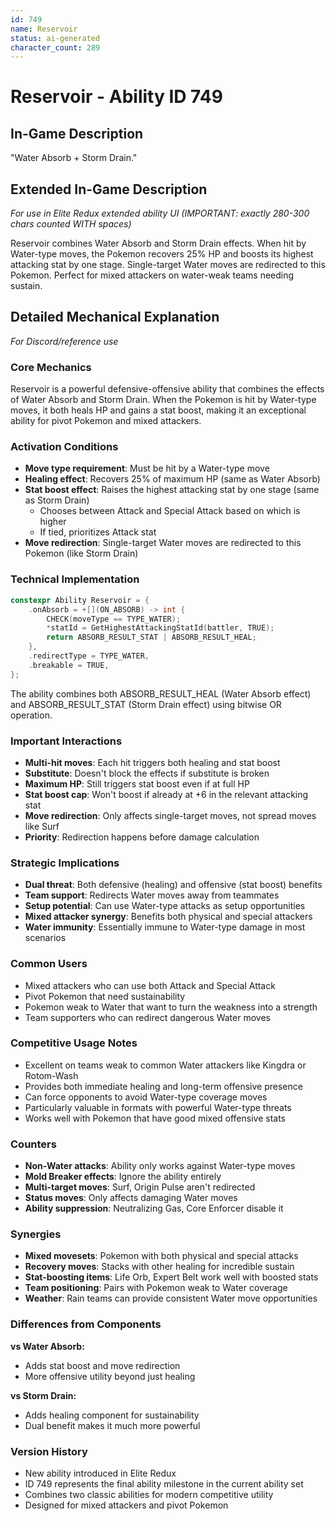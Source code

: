 ```yaml
---
id: 749
name: Reservoir
status: ai-generated
character_count: 289
---
```


# Reservoir - Ability ID 749

## In-Game Description
"Water Absorb + Storm Drain."

## Extended In-Game Description
*For use in Elite Redux extended ability UI (IMPORTANT: exactly 280-300 chars counted WITH spaces)*

Reservoir combines Water Absorb and Storm Drain effects. When hit by Water-type moves, the Pokemon recovers 25% HP and boosts its highest attacking stat by one stage. Single-target Water moves are redirected to this Pokemon. Perfect for mixed attackers on water-weak teams needing sustain.

## Detailed Mechanical Explanation
*For Discord/reference use*

### Core Mechanics
Reservoir is a powerful defensive-offensive ability that combines the effects of Water Absorb and Storm Drain. When the Pokemon is hit by Water-type moves, it both heals HP and gains a stat boost, making it an exceptional ability for pivot Pokemon and mixed attackers.

### Activation Conditions
- **Move type requirement**: Must be hit by a Water-type move
- **Healing effect**: Recovers 25% of maximum HP (same as Water Absorb)
- **Stat boost effect**: Raises the highest attacking stat by one stage (same as Storm Drain)
  - Chooses between Attack and Special Attack based on which is higher
  - If tied, prioritizes Attack stat
- **Move redirection**: Single-target Water moves are redirected to this Pokemon (like Storm Drain)

### Technical Implementation
```c
constexpr Ability Reservoir = {
    .onAbsorb = +[](ON_ABSORB) -> int {
        CHECK(moveType == TYPE_WATER);
        *statId = GetHighestAttackingStatId(battler, TRUE);
        return ABSORB_RESULT_STAT | ABSORB_RESULT_HEAL;
    },
    .redirectType = TYPE_WATER,
    .breakable = TRUE,
};
```

The ability combines both ABSORB_RESULT_HEAL (Water Absorb effect) and ABSORB_RESULT_STAT (Storm Drain effect) using bitwise OR operation.

### Important Interactions
- **Multi-hit moves**: Each hit triggers both healing and stat boost
- **Substitute**: Doesn't block the effects if substitute is broken
- **Maximum HP**: Still triggers stat boost even if at full HP
- **Stat boost cap**: Won't boost if already at +6 in the relevant attacking stat
- **Move redirection**: Only affects single-target moves, not spread moves like Surf
- **Priority**: Redirection happens before damage calculation

### Strategic Implications
- **Dual threat**: Both defensive (healing) and offensive (stat boost) benefits
- **Team support**: Redirects Water moves away from teammates
- **Setup potential**: Can use Water-type attacks as setup opportunities
- **Mixed attacker synergy**: Benefits both physical and special attackers
- **Water immunity**: Essentially immune to Water-type damage in most scenarios

### Common Users
- Mixed attackers who can use both Attack and Special Attack
- Pivot Pokemon that need sustainability
- Pokemon weak to Water that want to turn the weakness into a strength
- Team supporters who can redirect dangerous Water moves

### Competitive Usage Notes
- Excellent on teams weak to common Water attackers like Kingdra or Rotom-Wash
- Provides both immediate healing and long-term offensive presence
- Can force opponents to avoid Water-type coverage moves
- Particularly valuable in formats with powerful Water-type threats
- Works well with Pokemon that have good mixed offensive stats

### Counters
- **Non-Water attacks**: Ability only works against Water-type moves
- **Mold Breaker effects**: Ignore the ability entirely
- **Multi-target moves**: Surf, Origin Pulse aren't redirected
- **Status moves**: Only affects damaging Water moves
- **Ability suppression**: Neutralizing Gas, Core Enforcer disable it

### Synergies
- **Mixed movesets**: Pokemon with both physical and special attacks
- **Recovery moves**: Stacks with other healing for incredible sustain
- **Stat-boosting items**: Life Orb, Expert Belt work well with boosted stats
- **Team positioning**: Pairs with Pokemon weak to Water coverage
- **Weather**: Rain teams can provide consistent Water move opportunities

### Differences from Components
**vs Water Absorb:**
- Adds stat boost and move redirection
- More offensive utility beyond just healing

**vs Storm Drain:**
- Adds healing component for sustainability
- Dual benefit makes it much more powerful

### Version History
- New ability introduced in Elite Redux
- ID 749 represents the final ability milestone in the current ability set
- Combines two classic abilities for modern competitive utility
- Designed for mixed attackers and pivot Pokemon